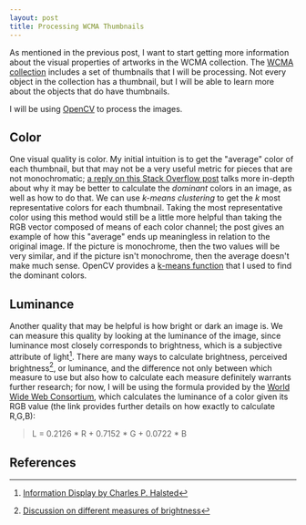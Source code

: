 ```yaml
---
layout: post
title: Processing WCMA Thumbnails
---
```

As mentioned in the previous post, I want to start getting more information about the visual properties of artworks in the WCMA collection. The [WCMA collection](https://github.com/wcmaart/collection) includes a set of thumbnails that I will be processing. Not every object in the collection has a thumbnail, but I will be able to learn more about the objects that do have thumbnails.

I will be using [OpenCV](https://opencv.org/) to process the images.

## Color
One visual quality is color. My initial intuition is to get the "average" color of each thumbnail, but that may not be a very useful metric for pieces that are not monochromatic; [a reply on this Stack Overflow post](https://stackoverflow.com/questions/43111029/how-to-find-the-average-colour-of-an-image-in-python-with-opencv) talks more in-depth about why it may be better to calculate the _dominant_ colors in an image, as well as how to do that. We can use _k-means clustering_ to get the _k_ most representative colors for each thumbnail. Taking the most representative color using this method would still be a little more helpful than taking the RGB vector composed of means of each color channel; the post gives an example of how this "average" ends up meaningless in relation to the original image. If the picture is monochrome, then the two values will be very similar, and if the picture isn't monochrome, then the average doesn't make much sense. OpenCV provides a [k-means function](https://docs.opencv.org/3.0-beta/doc/py_tutorials/py_ml/py_kmeans/py_kmeans_opencv/py_kmeans_opencv.html) that I used to find the dominant colors.

## Luminance
Another quality that may be helpful is how bright or dark an image is. We can measure this quality by looking at the luminance of the image, since luminance most closely corresponds to brightness, which is a subjective attribute of light[^brightness]. There are many ways to calculate brightness, perceived brightness[^pb], or luminance, and the difference not only between which measure to use but also how to calculate each measure  definitely warrants further research; for now, I will be using the formula provided by the [World Wide Web Consortium](https://www.w3.org/TR/WCAG20-TECHS/G145.html), which calculates the luminance of a color given its RGB value (the link provides further details on how exactly to calculate R,G,B):
> L = 0.2126 * R + 0.7152 * G + 0.0722 * B

## References
[^brightness]: [Information Display by Charles P. Halsted](http://crompton.com/light/index.html)
[^pb]: [Discussion on different measures of brightness](http://www.nbdtech.com/Blog/archive/2008/04/27/Calculating-the-Perceived-Brightness-of-a-Color.aspx)